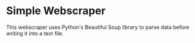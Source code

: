 # Simple Webscraper
This webscraper uses Python's Beautiful Soup library to parse data before writing it into a text file.
